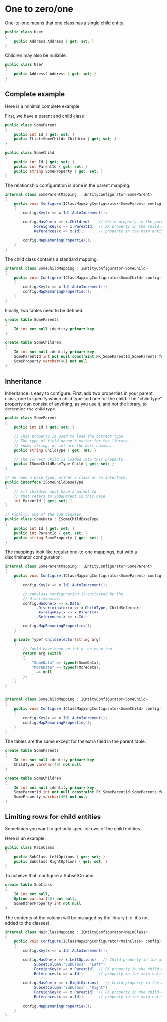 One to zero/one
==============

One-to-one means that one class has a single child entity. 

```csharp
public class User
{
    public Address Address { get; set; }
}
```

Children may also be nullable:

```csharp
public class User
{
    public Address? Address { get; set; }
}
```


## Complete example

Here is a minimal complete example.

First, we have a parent and child class:

```csharp
public class SomeParent
{
    public int Id { get; set; }
    public IList<SomeChild> Children { get; set; }
}

public class SomeChild
{
    public int Id { get; set; }
    public int ParentId { get; set; }
    public string SomeProperty { get; set; }
}
```

The relationship configuration is done in the parent mapping.

```csharp
internal class SomeParentMapping : IEntityConfigurator<SomeParent>
{
    public void Configure(IClassMappingConfigurator<SomeParent> config)
    {
        config.Key(x => x.Id).AutoIncrement();

        config.HasOne(x => x.Children)    // Child property in the parent class.
            .ForeignKey(x => x.ParentId)  // FK property in the child class (SomeChild).
            .References(x => x.Id);       // property in the main entity (SomeParent) that the FK references.
        
        config.MapRemaningProperties();
    }
}
```

The child class contains a standard mapping.

```csharp
internal class SomeChildMapping : IEntityConfigurator<SomeChild>
{
    public void Configure(IClassMappingConfigurator<SomeChild> config)
    {
        config.Key(x => x.Id).AutoIncrement();
        config.MapRemaningProperties();
    }
}
```

Finally, two tables need to be defined.

```sql
create table SomeParents
(
    Id int not null identity primary key
)

create table SomeChildren
(
    Id int not null identity primary key,
    SomeParentId int not null constraint FK_SomeParentId_SomeParents foreign key references SomeParents(Id)
    SomeProperty varchar(40) not null
)
```

## Inheritance

Inheritance is easy to configure. First, add two properties in your parent class, one to specify which child type and one for the child. The "child type" property can consist of anything, as you use it, and not the library, to determine the child type.


```csharp
public class SomeParent
{
    public int Id { get; set; }

    // This property is used to load the correct type
    // The type of field doesn't matter for the library.
    // enum, string, or int are the most common.
    public string ChildType { get; set; }

    // The correct child is loaded into this property.
    public ISomeChildBaseType Child { get; set; }
}

// We need a base type, either a class or an interface.
public interface ISomeChildBaseType
{
    // All children must have a parent Id
    // that refers to SomeParent in this case.
    int ParentId { get; set; }
}

// Finally, one of the sub classes.
public class SomeData : ISomeChildBaseType
{
    public int Id { get; set; }
    public int ParentId { get; set; }
    public string SomeProperty { get; set; }
}
```

The mappings look like regular one-to-one mappings, but with a discriminator configuration:

```csharp
internal class SomeParentMapping : IEntityConfigurator<SomeParent>
{
    public void Configure(IClassMappingConfigurator<SomeParent> config)
    {
        config.Key(x => x.Id).AutoIncrement();

        // subclass configuration is activated by the
        // discriminator.
        config.HasOne(x => x.Data)
              .Discriminator(x => x.ChildType, ChildSelector) 
              .ForeignKey(x => x.ParentId)
              .References(x => x.Id);

        config.MapRemaningProperties();
    }

    private Type? ChildSelector(string arg)
    {
        // Could have been an int or en enum too
        return arg switch
        {
            "SomeData" => typeof(SomeData),
            "MoreData" => typeof(Moredata),
            _ => null
        };
    }    
}


internal class SomeChildMapping : IEntityConfigurator<SomeChild>
{
    public void Configure(IClassMappingConfigurator<SomeChild> config)
    {
        config.Key(x => x.Id).AutoIncrement();
        config.MapRemaningProperties();
    }
}
```

The tables are the same except for the extra field in the parent table.

```sql
create table SomeParents
(
    Id int not null identity primary key
    ChildType varchar(40) not null
)

create table SomeChildren
(
    Id int not null identity primary key,
    SomeParentId int not null constraint FK_SomeParentId_SomeParents foreign key references SomeParents(Id)
    SomeProperty varchar(40) not null
)
```

## Limiting rows for child entities

Sometimes you want to get only specific rows of the child entities.

Here is an example:

```csharp
public class MainClass
{
    public SubClass LeftOptions { get; set; }
    public SubClass RightOptions { get; set; }
}
```

To achieve that, configure a SubsetColumn. 

```sql
create table SubClass
(
    Id int not null,
    Option varchar(40) not null,
    SomeOtherProperty int not null
)
```

The contents of the column will be managed by the library (i.e. it's not added to the classes).

```csharp
internal class MainClassMapping : IEntityConfigurator<MainClass>
{
    public void Configure(IClassMappingConfigurator<MainClass> config)
    {
        config.Key(x => x.Id).AutoIncrement();

        config.HasOne(x => x.LeftOptions)   // Child property in the arent class.
            .SubsetColumn("SubClass", "Left")
            .ForeignKey(x => x.ParentId)  // FK property in the child class (SomeChild).
            .References(x => x.Id);       // property in the main entity (SomeParent) that the FK references.
            
        config.HasOne(x => x.RightOptions)   // Child property in the arent class.
            .SubsetColumn("SubClass", "Right")
            .ForeignKey(x => x.ParentId)  // FK property in the child class (SomeChild).
            .References(x => x.Id);       // property in the main entity (SomeParent) that the FK references.
            
        config.MapRemaningProperties();
    }
}
```
